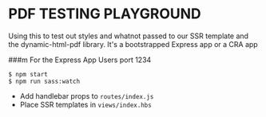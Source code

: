 # PDF TESTING PLAYGROUND

Using this to test out styles and whatnot passed to our SSR template and the dynamic-html-pdf library. It's a bootstrapped Express app or a CRA app

###m For the Express App
Users port 1234

```
$ npm start
$ npm run sass:watch
```

- Add handlebar props to `routes/index.js`
- Place SSR templates in `views/index.hbs`
